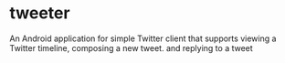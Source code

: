 tweeter
=======

An Android application for simple Twitter client that supports viewing a Twitter timeline, composing a new tweet. and replying to a tweet
